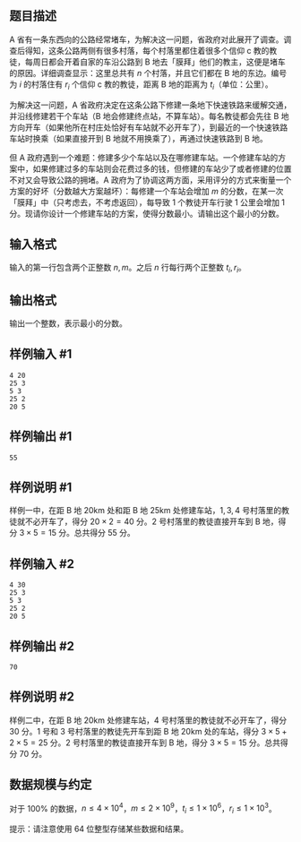 ## 题目描述

A 省有一条东西向的公路经常堵车，为解决这一问题，省政府对此展开了调查。调查后得知，这条公路两侧有很多村落，每个村落里都住着很多个信仰 c 教的教徒，每周日都会开着自家的车沿公路到 B  地去「膜拜」他们的教主，这便是堵车的原因。详细调查显示：这里总共有 $n$ 个村落，并且它们都在 B 地的东边。编号为 $i$ 的村落住有 $r_i$ 个信仰 c 教的教徒，距离 B 地的距离为 $t_i$（单位：公里）。

为解决这一问题，A 省政府决定在这条公路下修建一条地下快速铁路来缓解交通，并沿线修建若干个车站（B 地会修建终点站，不算车站）。每名教徒都会先往 B 地方向开车（如果他所在村庄处恰好有车站就不必开车了），到最近的一个快速铁路车站时换乘（如果直接开到 B 地就不用换乘了），再通过快速铁路到 B 地。

但 A 政府遇到一个难题：修建多少个车站以及在哪修建车站。一个修建车站的方案中，如果修建过多的车站则会花费过多的钱，但修建的车站少了或者修建的位置不对又会导致公路的拥堵。A 政府为了协调这两方面，采用评分的方式来衡量一个方案的好坏（分数越大方案越坏）：每修建一个车站会增加 $m$ 的分数，在某一次「膜拜」中（只考虑去，不考虑返回），每导致 $1$ 个教徒开车行驶 $1$ 公里会增加 $1$ 分。现请你设计一个修建车站的方案，使得分数最小。请输出这个最小的分数。

## 输入格式

输入的第一行包含两个正整数 $n,m$。之后 $n$ 行每行两个正整数 $t_i,r_i$。

## 输出格式

输出一个整数，表示最小的分数。

## 样例输入 #1

```plain
4 20
25 3
5 3
25 2
20 5
```

## 样例输出 #1

```plain
55
```

## 样例说明 #1

样例一中，在距 B 地 $20\text{km}$ 处和距 B 地 $25\text{km}$ 处修建车站，$1,3,4$ 号村落里的教徒就不必开车了，得分 $20\times 2=40$ 分。$2$ 号村落里的教徒直接开车到 B 地，得分 $3\times 5=15$ 分。总共得分 $55$ 分。

## 样例输入 #2

```plain
4 30
25 3
5 3
25 2
20 5
```

## 样例输出 #2

```plain
70
```

## 样例说明 #2

样例二中，在距 B 地 $20\text{km}$ 处修建车站，$4$ 号村落里的教徒就不必开车了，得分 $30$ 分。$1$ 号和 $3$ 号村落里的教徒先开车到距 B 地 $20\text{km}$ 处的车站，得分 $3\times 5+2\times 5=25$ 分。$2$ 号村落里的教徒直接开车到 B 地，得分 $3\times 5=15$ 分。总共得分 $70$ 分。

## 数据规模与约定

对于 $100\%$ 的数据，$n\leq 4\times 10^4$，$m\leq 2\times 10^9$，$t_i\leq 1\times 10^6$，$r_i\leq 1\times 10^3$。

提示：请注意使用 64 位整型存储某些数据和结果。

